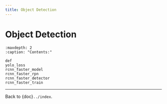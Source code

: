 ```yaml
---
title: Object Detection
---
```


# Object Detection

```{toctree}
:maxdepth: 2
:caption: "Contents:"

def
yolo_loss
rcnn_faster_model
rcnn_faster_rpn
rcnn_faster_detector
rcnn_faster_train
```

---

Back to {doc}`../index`.

```{disqus}
```
